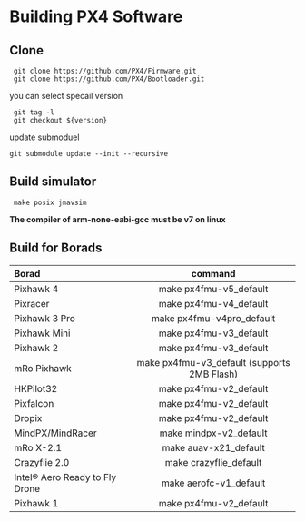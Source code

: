 
# Building PX4 Software
## Clone
```
 git clone https://github.com/PX4/Firmware.git 
 git clone https://github.com/PX4/Bootloader.git
```
you can select specail version 
```
 git tag -l
 git checkout ${version}
```

update submoduel
```
git submodule update --init --recursive
```

## Build simulator
```
 make posix jmavsim
```
**The compiler of arm-none-eabi-gcc must be v7 on linux** 

## Build for Borads
| Borad                           |                   command                    |
| :----------------------------- | :------------------------------------------: |
| Pixhawk 4                       |           make px4fmu-v5_default            |
| Pixracer                        |           make px4fmu-v4_default            |
| Pixhawk 3 Pro                  |          make px4fmu-v4pro_default           |
| Pixhawk Mini                   |           make px4fmu-v3_default            |
| Pixhawk 2                       |           make px4fmu-v3_default            |
| mRo Pixhawk                    | make px4fmu-v3_default (supports 2MB Flash) |
| HKPilot32                       |           make px4fmu-v2_default            |
| Pixfalcon                       |           make px4fmu-v2_default            |
| Dropix                          |           make px4fmu-v2_default            |
| MindPX/MindRacer               |            make mindpx-v2_default            |
| mRo X-2.1                       |            make auav-x21_default             |
| Crazyflie 2.0                  |           make crazyflie_default            |
| Intel® Aero Ready to Fly Drone |           make aerofc-v1_default            |
| Pixhawk 1                       |           make px4fmu-v2_default            |
